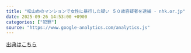```yaml
---
title: "松山市のマンションで女性に暴行した疑い ５０歳容疑者を逮捕 - nhk.or.jp"
date: 2025-09-26 14:53:00 +0900
categories: ["犯罪"]
source: "https://www.google-analytics.com/analytics.js"
---
```


[出典はこちら](https://www.google-analytics.com/analytics.js)

